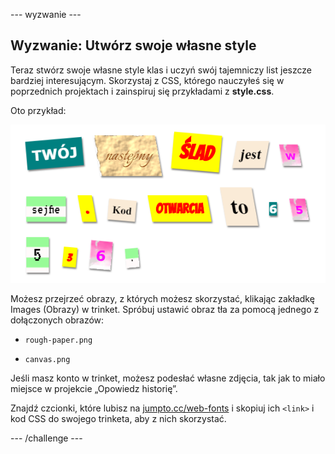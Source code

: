 \--- wyzwanie \---

## Wyzwanie: Utwórz swoje własne style

Teraz stwórz swoje własne style klas i uczyń swój tajemniczy list jeszcze bardziej interesującym. Skorzystaj z CSS, którego nauczyłeś się w poprzednich projektach i zainspiruj się przykładami z **style.css**.

Oto przykład:

![zrzut ekranu](images/letter-fonts-challenge3.png)

Możesz przejrzeć obrazy, z których możesz skorzystać, klikając zakładkę Images (Obrazy) w trinket. Spróbuj ustawić obraz tła za pomocą jednego z dołączonych obrazów:

+ `rough-paper.png`

+ `canvas.png`

Jeśli masz konto w trinket, możesz podesłać własne zdjęcia, tak jak to miało miejsce w projekcie „Opowiedz historię”.

Znajdź czcionki, które lubisz na <a href="http://jumpto.cc/web-fonts" target="_blank">jumpto.cc/web-fonts</a> i skopiuj ich `<link>` i kod CSS do swojego trinketa, aby z nich skorzystać.

\--- /challenge \---